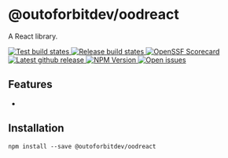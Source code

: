 # @outoforbitdev/oodreact

A React library.

<p>
  <a href="https://github.com/outoforbitdev/library-react-core/actions?query=workflow%3ATest+branch%3Amaster">
    <img alt="Test build states" src="https://github.com/outoforbitdev/library-react-core/workflows/Test/badge.svg">
  </a>
  <a href="https://github.com/outoforbitdev/library-react-core/actions?query=workflow%3ATest+branch%3Amaster">
    <img alt="Release build states" src="https://github.com/outoforbitdev/library-react-core/workflows/NPM Publish/badge.svg">
  </a>
  <a href="https://securityscorecards.dev/viewer/?uri=github.com/outoforbitdev/library-react-core">
    <img alt="OpenSSF Scorecard" src="https://api.securityscorecards.dev/projects/github.com/outoforbitdev/library-react-core/badge">
  </a>
  <a href="https://github.com/outoforbitdev/library-react-core/releases/latest">
    <img alt="Latest github release" src="https://img.shields.io/github/v/release/outoforbitdev/library-react-core?logo=github">
  </a>
  <a href ="https://www.npmjs.com/package/@outoforbitdev/galaxy-map">
    <img alt="NPM Version" src="https://img.shields.io/npm/v/%40outoforbitdev%2Fgalaxy-map" />
  </a>
  <a href="https://github.com/outoforbitdev/library-react-core/issues">
    <img alt="Open issues" src="https://img.shields.io/github/issues/outoforbitdev/library-react-core?logo=github">
  </a>
</p>

## Features

- 

## Installation

```
npm install --save @outoforbitdev/oodreact
```
